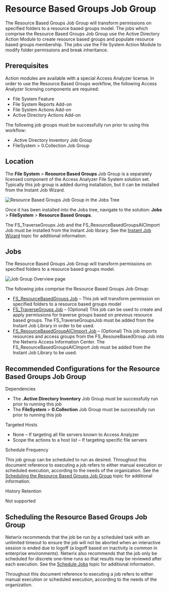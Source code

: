 # Resource Based Groups Job Group

The Resource Based Groups Job Group will transform permissions on specified folders to a resource
based groups model. The jobs which comprise the Resource Based Groups Job Group use the Active
Directory Action Module to create resource based groups and populate resource based groups
membership. The jobs use the File System Action Module to modify folder permissions and break
inheritance.

## Prerequisites

Action modules are available with a special Access Analyzer license. In order to use the Resource
Based Groups workflow, the following Access Analyzer licensing components are required:

- File System Feature
- File System Reports Add-on
- File System Actions Add-on
- Active Directory Actions Add-on

The following job groups must be successfully run prior to using this workflow:

- .Active Directory Inventory Job Group
- FileSystem > 0.Collection Job Group

## Location

The **File System** > **Resource Based Groups** Job Group is a separately licensed component of the
Access Analyzer File System solution set. Typically this job group is added during installation, but
it can be installed from the Instant Job Wizard.

![Resource Based Groups Job Group in the Jobs Tree](/img/product_docs/accessanalyzer/12.0/solutions/filesystem/resourcebasedgroups/jobstree.webp)

Once it has been installed into the Jobs tree, navigate to the solution: **Jobs** > **FileSystem** >
**Resource Based Groups**.

The FS_TraverseGroups Job and the FS_ResourceBasedGroupsAICImport Job must be installed from the
Instant Job library. See the [Instant Job Wizard](/docs/accessanalyzer/12.0/admin/jobs/instantjobs/overview.md) topic
for additional information.

## Jobs

The Resource Based Groups Job Group will transform permissions on specified folders to a resource
based groups model.

![Job Group Overview page](/img/product_docs/accessanalyzer/12.0/solutions/filesystem/resourcebasedgroups/overviewpage.webp)

The following jobs comprise the Resource Based Groups Job Group:

- [FS_ResourceBasedGroups Job](/docs/accessanalyzer/12.0/solutions/filesystem/resourcebasedgroups/fs_resourcebasedgroups.md) – This job will transform permission on
  specified folders to a resource based groups model
- [FS_TraverseGroups Job](/docs/accessanalyzer/12.0/solutions/filesystem/resourcebasedgroups/fs_traversegroups.md) – (Optional) This job can be used to create and
  apply permissions for traverse groups based on previous resource based groups. The
  FS_TraverseGroupsJob must be added from the Instant Job Library in order to be used.
- [FS_ResourceBasedGroupAICImport Job](/docs/accessanalyzer/12.0/solutions/filesystem/resourcebasedgroups/fs_resourcebasedgroupaicimport.md) – (Optional) This job
  imports resources and access groups from the FS_ResoureBasedGroup Job into the Netwrix Access
  Information Center. The FS_ResourceBasedGroupsAICImport Job must be added from the Instant Job
  Library to be used.

## Recommended Configurations for the Resource Based Groups Job Group

Dependencies

- The **.Active Directory Inventory** Job Group must be successfully run prior to running this job
- The **FileSystem** > **0.Collection** Job Group must be successfully run prior to running this job

Targeted Hosts

- None – If targeting all file servers known to Access Analyzer
- Scope the actions to a host list – If targeting specific file servers

Schedule Frequency

This job group can be scheduled to run as desired. Throughout this document reference to executing a
job refers to either manual execution or scheduled execution, according to the needs of the
organization. See the
[Scheduling the Resource Based Groups Job Group](#scheduling-the-resource-based-groups-job-group)
topic for additional information.

History Retention

Not supported

## Scheduling the Resource Based Groups Job Group

Netwrix recommends that the job be run by a scheduled task with an unlimited timeout to ensure the
job will not be aborted when an interactive session is ended due to logoff (a logoff based on
inactivity is common in enterprise environments). Netwrix also recommends that the job only be
scheduled for discrete one-time runs so that results may be reviewed after each execution. See the
[Schedule Jobs](/docs/accessanalyzer/12.0/admin/schedule/overview.md#schedule-jobs) topic for additional information.

Throughout this document reference to executing a job refers to either manual execution or scheduled
execution, according to the needs of the organization.
